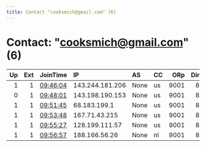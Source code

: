 ```yaml
---
title: Contact "cooksmich@gmail.com" (6)
---
```


# Contact: "cooksmich@gmail.com" (6)

|   Up |   Ext | JoinTime                                                                                            | IP              | AS   | CC   |   ORp |   Dirp | OS    | Version   | Nickname      |   eFamMembers |
|-----:|------:|:----------------------------------------------------------------------------------------------------|:----------------|:-----|:-----|------:|-------:|:------|:----------|:--------------|--------------:|
|    1 |     1 | [09:46:04](https://metrics.torproject.org/rs.html#details/8D0A920CE2B109B195945943FC5D95B40B7FB6F8) | 143.244.181.206 | None | us   |  9001 |     80 | Linux | 0.4.5.9   | cookingrelay1 |             6 |
|    0 |     1 | [09:48:01](https://metrics.torproject.org/rs.html#details/FC2D40A43E9ECC4292B6425CCF08B488FAE03727) | 143.198.190.153 | None | us   |  9001 |     80 | Linux | 0.4.5.9   | cookingrelay2 |             6 |
|    1 |     1 | [09:51:45](https://metrics.torproject.org/rs.html#details/742369463972B1892D6C630208283F269F53C91C) | 68.183.199.1    | None | us   |  9001 |     80 | Linux | 0.4.5.9   | cookingrelay3 |             6 |
|    1 |     1 | [09:53:48](https://metrics.torproject.org/rs.html#details/1022A1A03865C38F15B29D770BB0BC54A46E9DB9) | 167.71.43.215   | None | us   |  9001 |     80 | Linux | 0.4.5.9   | cookingrelay4 |             6 |
|    1 |     1 | [09:55:27](https://metrics.torproject.org/rs.html#details/71AEC274A46E106E7025CDBED2385EC19D0EFD36) | 128.199.111.57  | None | us   |  9001 |     80 | Linux | 0.4.5.9   | cookingrelay5 |             6 |
|    1 |     1 | [09:56:57](https://metrics.torproject.org/rs.html#details/5502D1D3FAEC9775131E2829D166217634D615DA) | 188.166.56.26   | None | nl   |  9001 |     80 | Linux | 0.4.5.9   | cookingrelay6 |             6 |
